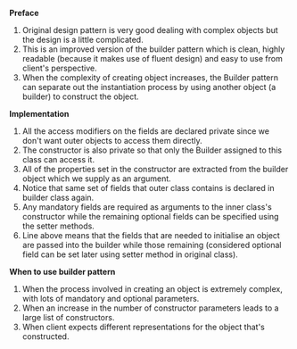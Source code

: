**Preface**
1)  Original design pattern is very good dealing with complex objects but the design is a little complicated.
2)  This is an improved version of the builder pattern which is clean, highly readable (because it makes use of fluent design) and easy to use from client's perspective.
3)  When the complexity of creating object increases, the Builder pattern can separate out the instantiation process by using another object (a builder) to construct the object.

**Implementation**
1)  All the access modifiers on the fields are declared private since we don't want outer objects to access them directly.
2)  The constructor is also private so that only the Builder assigned to this class can access it.
3)  All of the properties set in the constructor are extracted from the builder object which we supply as an argument.
4)  Notice that same set of fields that outer class contains is declared in builder class again.
5)  Any mandatory fields are required as arguments to the inner class's constructor while the remaining optional fields can be specified using the setter methods.
6)  Line above means that the fields that are needed to initialise an object are passed into the builder while those remaining (considered optional field can be set later using setter method in original class).

**When to use builder pattern**
1)  When the process involved in creating an object is extremely complex, with lots of mandatory and optional parameters.
2)  When an increase in the number of constructor parameters leads to a large list of constructors.
3)  When client expects different representations for the object that's constructed.